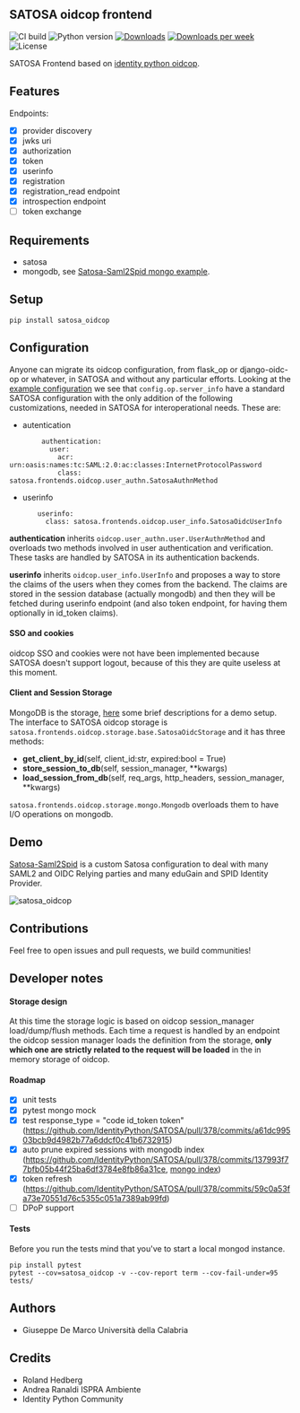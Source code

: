 SATOSA oidcop frontend
----------------------

![CI build](https://github.com/UniversitaDellaCalabria/satosa-oidcop/workflows/satosa_oidcop/badge.svg)
![Python version](https://img.shields.io/badge/license-Affero%203-blue.svg)
[![Downloads](https://pepy.tech/badge/satosa-oidcop)](https://pepy.tech/project/satosa-oidcop)
[![Downloads per week](https://pepy.tech/badge/satosa-oidcop/week)](https://pepy.tech/project/satosa-oidcop)
![License](https://img.shields.io/badge/python-3.7%20%7C%203.8%20%7C%203.9-blue.svg)


SATOSA Frontend based on [identity python oidcop](https://github.com/IdentityPython/oidc-op).


## Features

Endpoints:
* [x] provider discovery
* [x] jwks uri
* [x] authorization
* [x] token
* [x] userinfo
* [x] registration
* [x] registration_read endpoint
* [x] introspection endpoint
* [ ] token exchange

## Requirements

- satosa
- mongodb, see [Satosa-Saml2Spid mongo example](https://github.com/italia/Satosa-Saml2Spid/tree/master/mongo).


## Setup

````
pip install satosa_oidcop
````

## Configuration

Anyone can migrate its oidcop configuration, from flask_op or django-oidc-op or whatever, in SATOSA and without any particular efforts. Looking at the [example configuration](example/oidcop_frontend.yaml) we see that `config.op.server_info` have a standard SATOSA configuration with the only addition of the following customizations, needed in SATOSA for interoperational needs. These are:

- autentication
````
        authentication:
          user:
            acr: urn:oasis:names:tc:SAML:2.0:ac:classes:InternetProtocolPassword
            class: satosa.frontends.oidcop.user_authn.SatosaAuthnMethod
````

 - userinfo
 ````
        userinfo:
          class: satosa.frontends.oidcop.user_info.SatosaOidcUserInfo
````

**authentication** inherits `oidcop.user_authn.user.UserAuthnMethod` and overloads two methods involved in user authentication and verification. These tasks are handled by SATOSA in its authentication backends.

**userinfo** inherits `oidcop.user_info.UserInfo` and proposes a way to store the claims of the users when they comes from the backend. The claims are stored in the session database (actually mongodb) and then they will be fetched during userinfo endpoint (and also token endpoint, for having  them optionally in id_token claims).


#### SSO and cookies

oidcop SSO and cookies were not have been implemented because SATOSA doesn't support logout, because of this they are quite useless at this moment.

#### Client and Session Storage

MongoDB is the storage, [here](https://github.com/italia/Satosa-Saml2Spid/tree/oidcop/mongo) some brief descriptions for a demo setup. The interface to SATOSA oidcop storage is `satosa.frontends.oidcop.storage.base.SatosaOidcStorage` and it has three methods:

- **get_client_by_id**(self, client_id:str, expired:bool = True)
- **store_session_to_db**(self, session_manager, **kwargs)
- **load_session_from_db**(self, req_args, http_headers, session_manager, **kwargs)

`satosa.frontends.oidcop.storage.mongo.Mongodb` overloads them to have I/O operations on mongodb.


## Demo

[Satosa-Saml2Spid](https://github.com/italia/Satosa-Saml2Spid/) is a custom Satosa configuration to deal with many SAML2 and OIDC Relying parties and many eduGain and SPID Identity Provider.

![satosa_oidcop](images/dive.gif)

## Contributions

Feel free to open issues and pull requests, we build communities!

## Developer notes

#### Storage design
At this time the storage logic is based on oidcop session_manager load/dump/flush methods.
Each time a request is handled by an endpoint the oidcop session manager loads the definition from the storage, **only which one are strictly related to the request will be loaded** in the in memory storage of oidcop.


#### Roadmap

* [x] unit tests
* [x] pytest mongo mock
* [x] test response_type = "code id_token token" (https://github.com/IdentityPython/SATOSA/pull/378/commits/a61dc99503bcb9d4982b77a6ddcf0c41b6732915)
* [x] auto prune expired sessions with mongodb index (https://github.com/IdentityPython/SATOSA/pull/378/commits/137993f77bfb05b44f25ba6df3784e8fb86a31ce, [mongo index](https://github.com/italia/Satosa-Saml2Spid/tree/oidcop/mongo#create-expired-session-deletion))
* [x] token refresh (https://github.com/IdentityPython/SATOSA/pull/378/commits/59c0a53fa73e70551d76c5355c051a7389ab99fd)
* [ ] DPoP support

#### Tests

Before you run the tests mind that you've to start a local mongod instance.

````
pip install pytest
pytest --cov=satosa_oidcop -v --cov-report term --cov-fail-under=95 tests/
````

## Authors

- Giuseppe De Marco <at> Università della Calabria

## Credits

- Roland Hedberg
- Andrea Ranaldi <at> ISPRA Ambiente
- Identity Python Community
